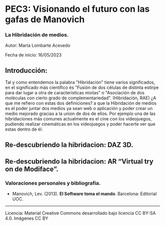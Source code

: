 # PEC3: Visionando el futuro con las gafas de Manovich 

### La Hibridación de medios. 


Autor: Marta Lombarte Acevedo


Fecha de inicio: 16/05/2023 



## Introducción:
Tal y como entendemos la palabra "Hibridación" tiene varios significados, en el significado más científico és "Fusión de dos células de distinta estirpe para dar lugar a otra de características mixtas" o "Asociación de dos moléculas con cierto grado de complementariedad". (Hibridación, RAE) ¿A que me refiero con estas dos definiciones? a que la Hibridación de medios es el poder juntar dos medios ya sean web o aplicación y poder crear un medio mejorado gracias a la union de dos de ellos.
Por ejemplo una de las hibridaciones más comunes actualmente es el cine con los videojuegos, pudiendo realizar cinemáticas en los videojuegos y poder hacerte ver que estas dentro de él.




## Re-descubriendo la hibridacion: DAZ 3D.





## Re-descubriendo la hibridacion: AR “Virtual try on de Modiface”.




### Valoraciones personales y bibliografía.

* Manovich, Lev. (2013). **El Software toma el mando**. Barcelona: Editorial UOC. 


----

Licencia: Material Creative Commons desarrollado bajo licencia CC BY-SA 4.0. Imágenes CC BY  
